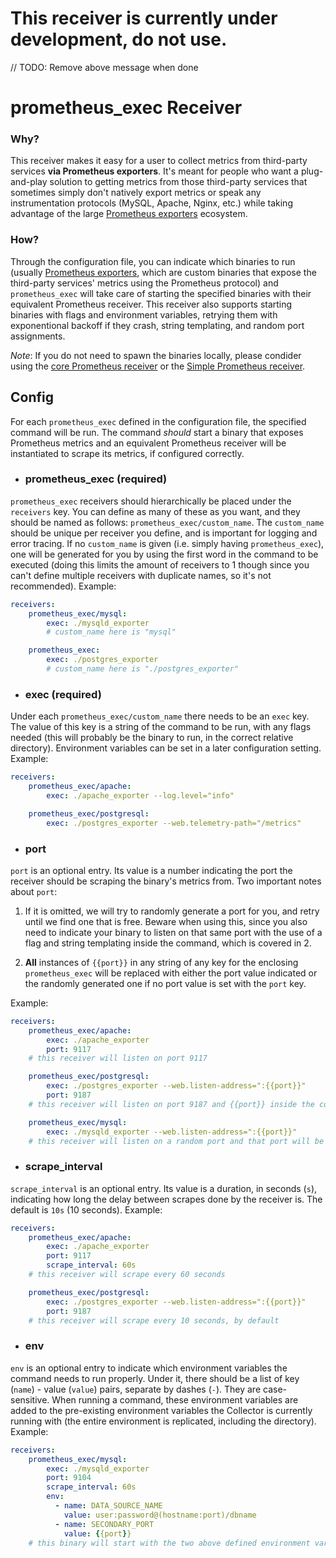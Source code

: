 # This receiver is currently under development, do not use.
// TODO: Remove above message when done

# prometheus_exec Receiver

### Why?
This receiver makes it easy for a user to collect metrics from third-party services **via Prometheus exporters**. It's meant for people who want a plug-and-play solution to getting metrics from those third-party services that sometimes simply don't natively export metrics or speak any instrumentation protocols (MySQL, Apache, Nginx, etc.) while taking advantage of the large [Prometheus exporters]((https://prometheus.io/docs/instrumenting/exporters/)) ecosystem. 

### How?
Through the configuration file, you can indicate which binaries to run (usually [Prometheus exporters](https://prometheus.io/docs/instrumenting/exporters/), which are custom binaries that expose the third-party services' metrics using the Prometheus protocol) and `prometheus_exec` will take care of starting the specified binaries with their equivalent Prometheus receiver. This receiver also supports starting binaries with flags and environment variables, retrying them with exponentional backoff if they crash, string templating, and random port assignments.

*Note*: If you do not need to spawn the binaries locally, please condider using the [core Prometheus receiver](https://github.com/open-telemetry/opentelemetry-collector/tree/master/receiver/prometheusreceiver) or the [Simple Prometheus receiver](https://github.com/open-telemetry/opentelemetry-collector-contrib/tree/master/receiver/simpleprometheusreceiver).

## Config
For each `prometheus_exec` defined in the configuration file, the specified command will be run. The command *should* start a binary that exposes Prometheus metrics and an equivalent Prometheus receiver will be instantiated to scrape its metrics, if configured correctly.

- ### prometheus_exec (required)
`prometheus_exec` receivers should hierarchically be placed under the `receivers` key. You can define as many of these as you want, and they should be named as follows: `prometheus_exec/custom_name`. The `custom_name` should be unique per receiver you define, and is important for logging and error tracing. If no `custom_name` is given (i.e. simply having `prometheus_exec`), one will be generated for you by using the first word in the command to be executed (doing this limits the amount of receivers to 1 though since you can't define multiple receivers with duplicate names, so it's not recommended). Example:

```yaml
receivers:
    prometheus_exec/mysql: 
        exec: ./mysqld_exporter
        # custom_name here is "mysql"

    prometheus_exec:
        exec: ./postgres_exporter
        # custom_name here is "./postgres_exporter"
```

- ### exec (required)
Under each `prometheus_exec/custom_name` there needs to be an `exec` key. The value of this key is a string of the command to be run, with any flags needed (this will probably be the binary to run, in the correct relative directory). Environment variables can be set in a later configuration setting. Example:

```yaml
receivers:
    prometheus_exec/apache:
        exec: ./apache_exporter --log.level="info"

    prometheus_exec/postgresql:
        exec: ./postgres_exporter --web.telemetry-path="/metrics"
```

- ### port
`port` is an optional entry. Its value is a number indicating the port the receiver should be scraping the binary's metrics from. Two important notes about `port`:
1. If it is omitted, we will try to randomly generate a port for you, and retry until we find one that is free. Beware when using this, since you also need to indicate your binary to listen on that same port with the use of a flag and string templating inside the command, which is covered in 2.

2. **All** instances of `{{port}}` in any string of any key for the enclosing `prometheus_exec` will be replaced with either the port value indicated or the randomly generated one if no port value is set with the `port` key.

Example:

```yaml
receivers:
    prometheus_exec/apache:
        exec: ./apache_exporter
        port: 9117 
    # this receiver will listen on port 9117

    prometheus_exec/postgresql:
        exec: ./postgres_exporter --web.listen-address=":{{port}}"
        port: 9187
    # this receiver will listen on port 9187 and {{port}} inside the command will become 9187

    prometheus_exec/mysql:
        exec: ./mysqld_exporter --web.listen-address=":{{port}}"
    # this receiver will listen on a random port and that port will be substituting the {{port}} inside the command
```

- ### scrape_interval
`scrape_interval` is an optional entry. Its value is a duration, in seconds (`s`), indicating how long the delay between scrapes done by the receiver is. The default is `10s` (10 seconds). Example:

```yaml
receivers:
    prometheus_exec/apache:
        exec: ./apache_exporter
        port: 9117 
        scrape_interval: 60s
    # this receiver will scrape every 60 seconds

    prometheus_exec/postgresql:
        exec: ./postgres_exporter --web.listen-address=":{{port}}"
        port: 9187
    # this receiver will scrape every 10 seconds, by default
```

- ### env
`env` is an optional entry to indicate which environment variables the command needs to run properly. Under it, there should be a list of key (`name`) - value (`value`) pairs, separate by dashes (`-`). They are case-sensitive. When running a command, these environment variables are added to the pre-existing environment variables the Collector is currently running with (the entire environment is replicated, including the directory). Example:

```yaml
receivers:
    prometheus_exec/mysql:
        exec: ./mysqld_exporter 
        port: 9104 
        scrape_interval: 60s
        env:
          - name: DATA_SOURCE_NAME
            value: user:password@(hostname:port)/dbname
          - name: SECONDARY_PORT
            value: {{port}}
    # this binary will start with the two above defined environment variables, notice how string templating also works in env
```

